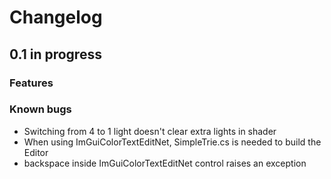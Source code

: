 # Changelog

## 0.1 in progress

### Features

### Known bugs

* Switching from 4 to 1 light doesn't clear extra lights in shader
* When using ImGuiColorTextEditNet, SimpleTrie.cs is needed to build the Editor 
* backspace inside ImGuiColorTextEditNet control raises an exception

